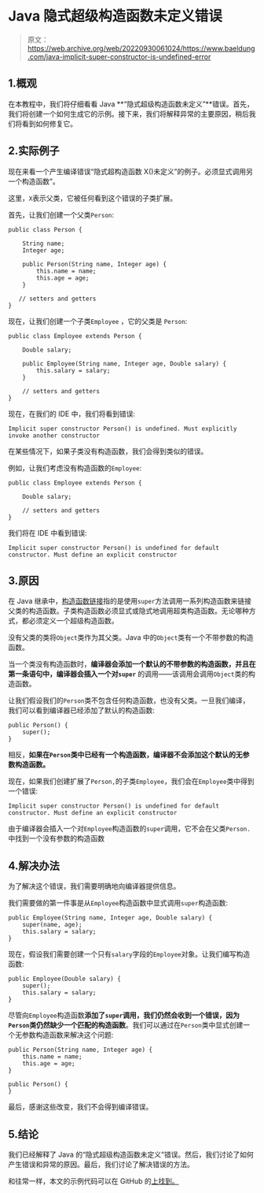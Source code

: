 # Java 隐式超级构造函数未定义错误

> 原文：<https://web.archive.org/web/20220930061024/https://www.baeldung.com/java-implicit-super-constructor-is-undefined-error>

## 1.概观

在本教程中，我们将仔细看看 Java **“隐式超级构造函数未定义”**错误。首先，我们将创建一个如何生成它的示例。接下来，我们将解释异常的主要原因，稍后我们将看到如何修复它。

## 2.实际例子

现在来看一个产生编译错误“隐式超构造函数 X()未定义”的例子。必须显式调用另一个构造函数”。

这里，`X`表示父类，它被任何看到这个错误的子类扩展。

首先，让我们创建一个父类`Person`:

```
public class Person {

    String name;
    Integer age;

    public Person(String name, Integer age) {
        this.name = name;
        this.age = age;
    }

   // setters and getters
}
```

现在，让我们创建一个子类`Employee` ，它的父类是 `Person`:

```
public class Employee extends Person {

    Double salary;

    public Employee(String name, Integer age, Double salary) {
        this.salary = salary;
    }

    // setters and getters
}
```

现在，在我们的 IDE 中，我们将看到错误:

```
Implicit super constructor Person() is undefined. Must explicitly invoke another constructor
```

在某些情况下，如果子类没有构造函数，我们会得到类似的错误。

例如，让我们考虑没有构造函数的`Employee`:

```
public class Employee extends Person {

    Double salary;

    // setters and getters
}
```

我们将在 IDE 中看到错误:

```
Implicit super constructor Person() is undefined for default constructor. Must define an explicit constructor
```

## 3.原因

在 Java 继承中，[构造函数链接](/web/20220927001856/https://www.baeldung.com/java-chain-constructors)指的是使用`super`方法调用一系列构造函数来链接父类的构造函数。子类构造函数必须显式或隐式地调用超类构造函数。无论哪种方式，都必须定义一个超级构造函数。

没有父类的类将`Object`类作为其父类。Java 中的`Object`类有一个不带参数的构造函数。

当一个类没有构造函数时，**编译器会添加一个默认的不带参数的构造函数，并且在第一条语句中，编译器会插入一个对`super`** 的调用——该调用会调用`Object`类的构造函数。

让我们假设我们的`Person`类不包含任何构造函数，也没有父类。一旦我们编译，我们可以看到编译器已经添加了默认的构造函数:

```
public Person() {
    super();
}
```

相反，**如果在`Person`类中已经有一个构造函数，编译器不会添加这个默认的无参数构造函数。**

现在，如果我们创建扩展了`Person,`的子类`Employee`，我们会在`Employee`类中得到一个错误:

```
Implicit super constructor Person() is undefined for default constructor. Must define an explicit constructor
```

由于编译器会插入一个对`Employee`构造函数的`super`调用，它不会在父类`Person.`中找到一个没有参数的构造函数

## 4.解决办法

为了解决这个错误，我们需要明确地向编译器提供信息。

我们需要做的第一件事是从`Employee`构造函数中显式调用`super`构造函数:

```
public Employee(String name, Integer age, Double salary) {
    super(name, age);
    this.salary = salary;
}
```

现在，假设我们需要创建一个只有`salary`字段的`Employee`对象。让我们编写构造函数:

```
public Employee(Double salary) {
    super();
    this.salary = salary;
}
```

尽管向`Employee`构造函数**添加了`super`调用，我们仍然会收到一个错误，因为`Person`类仍然缺少一个匹配的构造函数**。我们可以通过在`Person`类中显式创建一个无参数构造函数来解决这个问题:

```
public Person(String name, Integer age) {
    this.name = name;
    this.age = age;
}

public Person() {
}
```

最后，感谢这些改变，我们不会得到编译错误。

## 5.结论

我们已经解释了 Java 的“隐式超级构造函数未定义”错误。然后，我们讨论了如何产生错误和异常的原因。最后，我们讨论了解决错误的方法。

和往常一样，本文的示例代码可以在 GitHub 的[上找到。](https://web.archive.org/web/20220927001856/https://github.com/eugenp/tutorials/tree/master/core-java-modules/core-java-lang-oop-constructors/)